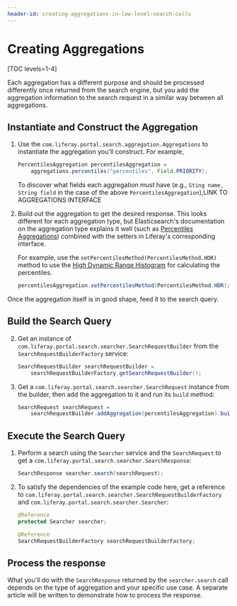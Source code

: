 ```yaml
---
header-id: creating-aggregations-in-low-level-search-calls
---
```


# Creating Aggregations

[TOC levels=1-4]

Each aggregation has a different purpose and should be processed differently
once returned from the search engine, but you add the aggregation
information to the search request in a similar way between all aggregations.

## Instantiate and Construct the Aggregation

1.  Use the `com.liferay.portal.search.aggregation.Aggregations` to instantiate
    the aggregation you'll construct. For example,

    ```java
    PercentilesAggregation percentilesAggregation =
        aggregations.percentiles("percentiles", Field.PRIORITY);
    ```

    To discover what fields each aggregation must have (e.g., `Sting name, String
    field` in the case of the above `PercentilesAggregation`),LINK TO
    AGGREGATIONS INTERFACE

2.  Build out the aggregation to get the desired response. This looks
    different for each aggregation type, but Elasticsearch's documentation on the aggregation
    type explains it well (such as 
    [Percentiles Aggregations](https://www.elastic.co/guide/en/elasticsearch/reference/6.8/search-aggregations-metrics-percentile-aggregation.html))
    combined with the setters in Liferay's corresponding interface.

    For example, use the `setPercentilesMethod(PercentilesMethod.HDR)` method to
    use the 
    [High Dynamic Range Histogram](https://www.elastic.co/guide/en/elasticsearch/reference/6.8/search-aggregations-metrics-percentile-aggregation.html#_hdr_histogram)
    for calculating the percentiles.

    ```java
    percentilesAggregation.setPercentilesMethod(PercentilesMethod.HDR);
    ```

Once the aggregation itself is in good shape, feed it to the search query.

## Build the Search Query

2.  Get an instance of `com.liferay.portal.search.searcher.SearchRequestBuilder`
    from the `SearchRequestBuilderFactory` service:

    ```java
    SearchRequestBuilder searchRequestBuilder = 
        searchRequestBuilderFactory.getSearchRequestBuilder();
    ```

3.  Get a `com.liferay.portal.search.searcher.SearchRequest` instance from the
    builder, then add the aggregation to it and run its `build` method:

    ```java
    SearchRequest searchRequest =
        searchRequestBuilder.addAggregation(percentilesAggregation).build();
    ```

## Execute the Search Query

1.  Perform a search using the `Searcher` service and the `SearchRequest` to get
    a `com.liferay.portal.search.searcher.SearchResponse`:

    ```java
    SearchResponse searcher.search(searchRequest);
    ```

2.  To satisfy the dependencies of the example code here, get a reference to
    `com.liferay.portal.search.searcher.SearchRequestBuilderFactory` and
    `com.liferay.portal.search.searcher.Searcher`:

    ```java
    @Reference
    protected Searcher searcher;

    @Reference
    SearchRequestBuilderFactory searchRequestBuilderFactory;
    ```

## Process the response

What you'll do with the `SearchResponse` returned by the `searcher.search` call
depends on the type of aggregation and your specific use case. A separate
article will be written to demonstrate how to process the response.
